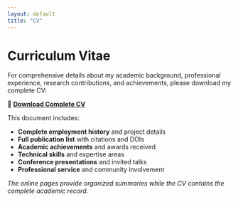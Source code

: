 ```yaml
---
layout: default
title: "CV"
---
```


# Curriculum Vitae

For comprehensive details about my academic background, professional experience, research contributions, and achievements, please download my complete CV:

📄 **[Download Complete CV](cv.pdf)**

This document includes:
- **Complete employment history** and project details
- **Full publication list** with citations and DOIs  
- **Academic achievements** and awards received
- **Technical skills** and expertise areas
- **Conference presentations** and invited talks
- **Professional service** and community involvement

*The online pages provide organized summaries while the CV contains the complete academic record.*